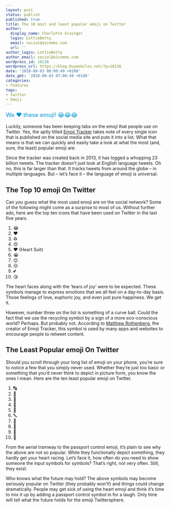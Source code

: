 ```yaml
---
layout: post
status: publish
published: true
title: The 10 most and least popular emoji on Twitter
author:
  display_name: Charlotte Grainger
  login: LottieBetty
  email: social@a1comms.com
  url: ''
author_login: LottieBetty
author_email: social@a1comms.com
wordpress_id: 18136
wordpress_url: https://blog.buymobiles.net/?p=18136
date: '2018-08-03 08:00:49 +0100'
date_gmt: '2018-08-03 07:00:49 +0100'
categories:
- Features
tags:
- twitter
- Emoji
---
```

<p><span class="postStandFirst" style="color: #0896d5; line-height: 26px; font-size: 18px;">We &#x2764; these emoji! &#x1f602;&#x1f602;&#x1f602;</span></p>
<p>Luckily, someone has been keeping tabs on the emoji that people use on Twitter. Yes, the aptly titled <a href="http://emojitracker.com" target="_blank" rel="noopener">Emoji Tracker</a> takes note of every single icon that is published on the social media site and puts it into a list. What that means is that we can quickly and easily take a look at what the most (and, sure, the least) popular emoji are.</p>
<p>Since the tracker was created back in 2013, it has logged a whopping 23 billion tweets. The tracker doesn&rsquo;t just look at English language tweets. Oh no, this is far larger than that. It tracks tweets from around the globe &ndash; in multiple languages. But &ndash; let&rsquo;s face it &ndash; the language of emoji is universal.</p>
<h2>The Top 10 emoji On Twitter</h2>
<p>Can <em>you </em>guess what the most used emoji are on the social network? Some of the following might come as a surprise to most of us. Without further ado, here are the top ten icons that have been used on Twitter in the last five years.</p>
<ol>
<li>&#x1f602;</li>
<li>&#x2764;</li>
<li>&#x267b;</li>
<li>&#x1f60d;</li>
<li>&#x2665;&#xfe0f; (Heart Suit)</li>
<li>&#x1f62d;</li>
<li>&#x1f60a;</li>
<li>&#x1f612;</li>
<li>&#x1f495;</li>
<li>&#x1f618;</li>
</ol>
<p>The heart faces along with the &lsquo;tears of joy&rsquo; were to be expected. These symbols manage to express emotions that we all feel on a day-to-day basis. Those feelings of love, euphoric joy, and even just pure happiness. We get it.</p>
<p>However, number three on the list is something of a curve ball. Could the fact that we use the recycling symbol by a sign of a more eco-conscious world? Perhaps. But probably not. According to <a href="https://medium.com/@mroth/why-the-emoji-recycling-symbol-is-taking-over-twitter-65ad4b18b04b" target="_blank" rel="noopener">Matthew Rothenberg</a>, the creator of Emoji Tracker, this symbol is used by many apps and websites to encourage people to retweet content.</p>
<h2>The Least Popular emoji On Twitter</h2>
<p>Should you scroll through your long list of emoji on your phone, you&rsquo;re sure to notice a few that you simply never used. Whether they&rsquo;re just too basic or something that you&rsquo;d never think to depict in picture form, you know the ones I mean. Here are the ten least popular emoji on Twitter.</p>
<ol>
<li>&#x1f520;</li>
<li>&#x1f6a1;</li>
<li>&#x1f6b1;</li>
<li>&#x1f523;</li>
<li>&#x1f521;</li>
<li>&#x1f524;</li>
<li>&#x1f6c2;</li>
<li>&#x1f6a0;</li>
<li>&#x1f6af;</li>
<li>&#x1f69e;</li>
</ol>
<p>From the aerial tramway to the passport control emoji, it&rsquo;s plain to see why the above are not so popular. While they functionally depict something, they hardly get your heart racing. Let&rsquo;s face it, how often do you need to show someone the input symbols for symbols? That&rsquo;s right, not very often. Still, they exist.</p>
<p>Who knows what the future may hold? The above symbols may become seriously popular on Twitter (they probably won&rsquo;t!) and things could change dramatically. People may get sick of using the heart emoji and think it&rsquo;s time to mix it up by adding a passport control symbol in for a laugh. Only time will tell what the future holds for the emoji Twittersphere.</p>
